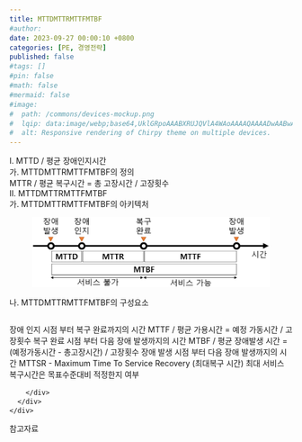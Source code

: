```yaml
---
title: MTTDMTTRMTTFMTBF
#author: 
date: 2023-09-27 00:00:10 +0800
categories: [PE, 경영전략]
published: false
#tags: []
#pin: false
#math: false
#mermaid: false
#image:
#  path: /commons/devices-mockup.png
#  lqip: data:image/webp;base64,UklGRpoAAABXRUJQVlA4WAoAAAAQAAAADwAABwAAQUxQSDIAAAARL0AmbZurmr57yyIiqE8oiG0bejIYEQTgqiDA9vqnsUSI6H+oAERp2HZ65qP/VIAWAFZQOCBCAAAA8AEAnQEqEAAIAAVAfCWkAALp8sF8rgRgAP7o9FDvMCkMde9PK7euH5M1m6VWoDXf2FkP3BqV0ZYbO6NA/VFIAAAA
#  alt: Responsive rendering of Chirpy theme on multiple devices.
---
```


<div class="post-wrap">
  <div class="para">
    <div class="para-title">
      I. MTTD / 평균 장애인지시간
    </div>
    <div class="para-cntnt">
      <div class="para">
        <div class="para-title">
          가. MTTDMTTRMTTFMTBF의 정의
        </div>
        <div class="para-cntnt">
          MTTR / 평균 복구시간 = 총 고장시간 / 고장횟수
        </div>
      </div>
    </div>
  </div>
  
  <div class="para">
    <div class="para-title">
      II. MTTDMTTRMTTFMTBF
    </div>
    <div class="para-cntnt">
      <div class="para">
        <div class="para-title">
          가. MTTDMTTRMTTFMTBF의 아키텍처
        </div>
        <div class="para-cntnt">
          <figure class="post-figure">
            <img src="/assets/img/posts/MTTDMTTRMTTFMTBF.png" alt="MTTDMTTRMTTFMTBF">
<!--            <figcaption>Source: Unveiling the Metaverse: Exploring Emerging Trends, Multifaceted Perspectives, and Future Challenges</figcaption>-->
          </figure>
        </div>
      </div>
      <div class="para">
        <div class="para-title">
          나. MTTDMTTRMTTFMTBF의 구성요소
        </div>
        <div class="para-cntnt">
          <table class="post-table">
          </table>
            장애 인지 시점 부터 복구 완료까지의 시간
MTTF / 평균 가용시간 = 예정 가동시간 / 고장횟수
  복구 완료 시점 부터 다음 장애 발생까지의 시간
MTBF / 평균 장애발생 시간 = (예정가동시간 - 총고장시간) / 고장횟수
  장애 발생 시점 부터 다음 장애 발생까지의 시간
MTTSR - Maximum Time To Service Recovery (최대복구 시간)
  최대 서비스 복구시간은 목표수준대비 적정한지 여부

        </div>
      </div>
    </div>
  </div>

  <div class="refr-wrap">
    <div class="refr-title">
        참고자료
    </div>
    <ol class="refr-list">
    <!--    <li>(나현식, 최대선) <a target="_blank" href="https://scienceon.kisti.re.kr/commons/util/originalView.do?cn=JAKO202225948430499&oCn=JAKO202225948430499&dbt=JAKO&journal=NJOU00291864">메타버스 보안 위협 요소 및 대응 방안 검토</a></li>-->
    <!--    <li>(M. Uddin, S. Manickam, H. Ullah, M. Obaidat and A. Dandoush) <a target="_blank" href="https://ieeexplore.ieee.org/abstract/document/10138386">Unveiling the Metaverse: Exploring Emerging Trends, Multifaceted Perspectives, and Future Challenges</a></li>-->
    </ol>
  </div>
</div>
